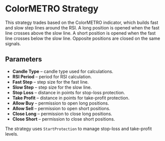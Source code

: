 # ColorMETRO Strategy

This strategy trades based on the ColorMETRO indicator, which builds fast and slow step lines around the RSI.
A long position is opened when the fast line crosses above the slow line. A short position is opened when the fast line crosses below the slow line. Opposite positions are closed on the same signals.

## Parameters
- **Candle Type** – candle type used for calculations.
- **RSI Period** – period for RSI calculation.
- **Fast Step** – step size for the fast line.
- **Slow Step** – step size for the slow line.
- **Stop Loss** – distance in points for stop-loss protection.
- **Take Profit** – distance in points for take-profit protection.
- **Allow Buy** – permission to open long positions.
- **Allow Sell** – permission to open short positions.
- **Close Long** – permission to close long positions.
- **Close Short** – permission to close short positions.

The strategy uses `StartProtection` to manage stop-loss and take-profit levels.
